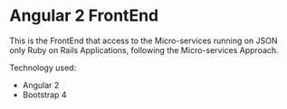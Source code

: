 # Angular 2 FrontEnd

This is the FrontEnd that access to the Micro-services running on JSON only Ruby on Rails Applications, following the Micro-services Approach.

Technology used:
* Angular 2
* Bootstrap 4
